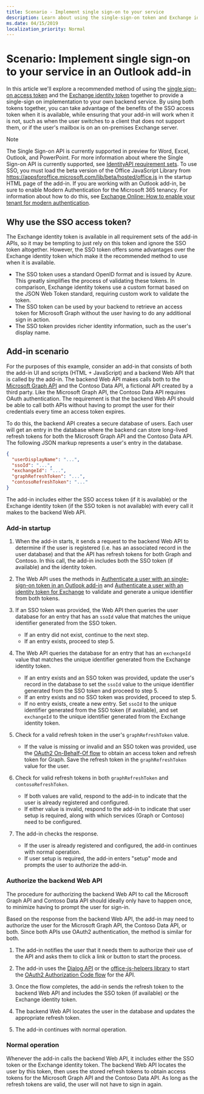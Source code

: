 ```yaml
---
title: Scenario - Implement single sign-on to your service
description: Learn about using the single-sign-on token and Exchange identity token provided by an Outlook add-in to implement SSO with your service.
ms.date: 04/15/2019
localization_priority: Normal
---
```


# Scenario: Implement single sign-on to your service in an Outlook add-in

In this article we'll explore a recommended method of using the [single sign-on access token](authenticate-a-user-with-an-sso-token.md) and the [Exchange identity token](authenticate-a-user-with-an-identity-token.md) together to provide a single-sign on implementation to your own backend service. By using both tokens together, you can take advantage of the benefits of the SSO access token when it is available, while ensuring that your add-in will work when it is not, such as when the user switches to a client that does not support them, or if the user's mailbox is on an on-premises Exchange server.


> [!NOTE]
> The Single Sign-on API is currently supported in preview for Word, Excel, Outlook, and PowerPoint. For more information about where the Single Sign-on API is currently supported, see [IdentityAPI requirement sets](../reference/requirement-sets/identity-api-requirement-sets.md).
> To use SSO, you must load the beta version of the Office JavaScript Library from https://appsforoffice.microsoft.com/lib/beta/hosted/office.js in the startup HTML page of the add-in.
> If you are working with an Outlook add-in, be sure to enable Modern Authentication for the Microsoft 365 tenancy. For information about how to do this, see [Exchange Online: How to enable your tenant for modern authentication](https://social.technet.microsoft.com/wiki/contents/articles/32711.exchange-online-how-to-enable-your-tenant-for-modern-authentication.aspx).


## Why use the SSO access token?

The Exchange identity token is available in all requirement sets of the add-in APIs, so it may be tempting to just rely on this token and ignore the SSO token altogether. However, the SSO token offers some advantages over the Exchange identity token which make it the recommended method to use when it is available.

- The SSO token uses a standard OpenID format and is issued by Azure. This greatly simplifies the process of validating these tokens. In comparison, Exchange identity tokens use a custom format based on the JSON Web Token standard, requiring custom work to validate the token.
- The SSO token can be used by your backend to retrieve an access token for Microsoft Graph without the user having to do any additional sign in action.
- The SSO token provides richer identity information, such as the user's display name.

## Add-in scenario

For the purposes of this example, consider an add-in that consists of both the add-in UI and scripts (HTML + JavaScript) and a backend Web API that is called by the add-in. The backend Web API makes calls both to the [Microsoft Graph API](/graph/overview) and the Contoso Data API, a fictional API created by a third party. Like the Microsoft Graph API, the Contoso Data API requires OAuth authentication. The requirement is that the backend Web API should be able to call both APIs without having to prompt the user for their credentials every time an access token expires.

To do this, the backend API creates a secure database of users. Each user will get an entry in the database where the backend can store long-lived refresh tokens for both the Microsoft Graph API and the Contoso Data API. The following JSON markup represents a user's entry in the database.

```JSON
{
  "userDisplayName": "...",
  "ssoId": "...",
  "exchangeId": "...",
  "graphRefreshToken": "...",
  "contosoRefreshToken": "..."
}
```

The add-in includes either the SSO access token (if it is available) or the Exchange identity token (if the SSO token is not available) with every call it makes to the backend Web API.

### Add-in startup

1. When the add-in starts, it sends a request to the backend Web API to determine if the user is registered (i.e. has an associated record in the user database) and that the API has refresh tokens for both Graph and Contoso. In this call, the add-in includes both the SSO token (if available) and the identity token.

1. The Web API uses the methods in [Authenticate a user with an single-sign-on token in an Outlook add-in](authenticate-a-user-with-an-sso-token.md) and [Authenticate a user with an identity token for Exchange](authenticate-a-user-with-an-identity-token.md) to validate and generate a unique identifier from both tokens.

1. If an SSO token was provided, the Web API then queries the user database for an entry that has an `ssoId` value that matches the unique identifier generated from the SSO token.
   - If an entry did not exist, continue to the next step.
   - If an entry exists, proceed to step 5.

1. The Web API queries the database for an entry that has an `exchangeId` value that matches the unique identifier generated from the Exchange identity token.
   - If an entry exists and an SSO token was provided, update the user's record in the database to set the `ssoId` value to the unique identifier generated from the SSO token and proceed to step 5.
   - If an entry exists and no SSO token was provided, proceed to step 5.
   - If no entry exists, create a new entry. Set `ssoId` to the unique identifier generated from the SSO token (if available), and set `exchangeId` to the unique identifier generated from the Exchange identity token.

1. Check for a valid refresh token in the user's `graphRefreshToken` value.
   - If the value is missing or invalid and an SSO token was provided, use the [OAuth2 On-Behalf-Of flow](/azure/active-directory/develop/active-directory-v2-protocols-oauth-on-behalf-of) to obtain an access token and refresh token for Graph. Save the refresh token in the `graphRefreshToken` value for the user.

1. Check for valid refresh tokens in both `graphRefreshToken` and `contosoRefreshToken`.
   - If both values are valid, respond to the add-in to indicate that the user is already registered and configured.
   - If either value is invalid, respond to the add-in to indicate that user setup is required, along with which services (Graph or Contoso) need to be configured.

1. The add-in checks the response.
   - If the user is already registered and configured, the add-in continues with normal operation.
   - If user setup is required, the add-in enters "setup" mode and prompts the user to authorize the add-in.

### Authorize the backend Web API

The procedure for authorizing the backend Web API to call the Microsoft Graph API and Contoso Data API should ideally only have to happen once, to minimize having to prompt the user for sign-in.

Based on the response from the backend Web API, the add-in may need to authorize the user for the Microsoft Graph API, the Contoso Data API, or both. Since both APIs use OAuth2 authentication, the method is similar for both.

1. The add-in notifies the user that it needs them to authorize their use of the API and asks them to click a link or button to start the process.

1. The add-in uses the [Dialog API](/javascript/api/office/office.ui#displaydialogasync-startaddress--options--callback-) or the [office-js-helpers library](https://github.com/OfficeDev/office-js-helpers) to start the [OAuth2 Authorization Code flow](/azure/active-directory/develop/active-directory-protocols-oauth-code) for the API.

1. Once the flow completes, the add-in sends the refresh token to the backend Web API and includes the SSO token (if available) or the Exchange identity token.

1. The backend Web API locates the user in the database and updates the appropriate refresh token.

1. The add-in continues with normal operation.

### Normal operation

Whenever the add-in calls the backend Web API, it includes either the SSO token or the Exchange identity token. The backend Web API locates the user by this token, then uses the stored refresh tokens to obtain access tokens for the Microsoft Graph API and the Contoso Data API. As long as the refresh tokens are valid, the user will not have to sign in again.
